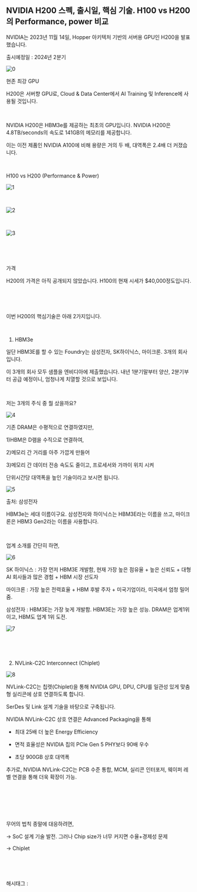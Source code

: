 ## NVIDIA H200 스펙, 출시일, 핵심 기술. H100 vs H200의 Performance, power 비교

NVIDIA는 2023년 11월 14일, Hopper 아키텍처 기반의 서버용 GPU인 H200을 발표했습니다.

출시예정일 : 2024년 2분기

![0](./asset/0.png)

현존 최강 GPU

H200은 서버향 GPU로, Cloud & Data Center에서 AI Training 및 Inference에 사용될 것입니다.

​

NVIDIA H200은 HBM3e를 제공하는 최초의 GPU입니다. NVIDIA H200은 4.8TB/seconds의 속도로 141GB의 메모리를 제공합니다.

이는 이전 제품인 NVIDIA A100에 비해 용량은 거의 두 배, 대역폭은 2.4배 더 커졌습니다.

​

H100 vs H200 (Performance & Power)

![1](./asset/1.png)

​

![2](./asset/2.png)

​

![3](./asset/3.png)

​

​

가격

H200의 가격은 아직 공개되지 않았습니다. H100의 현재 시세가 $40,000정도입니다.

​

​

이번 H200의 핵심기술은 아래 2가지입니다.

​

1. HBM3e

일단 HBM3E를 할 수 있는 Foundry는 삼성전자, SK하이닉스, 마이크론. 3개의 회사입니다.

이 3개의 회사 모두 샘플을 엔비디아에 제출했습니다. 내년 1분기말부터 양산, 2분기부터 공급 예정이니, 엄청나게 치열할 것으로 보입니다.

​

저는 3개의 주식 중 뭘 샀을까요?

![4](./asset/4.png)

기존 DRAM은 수평적으로 연결하였지만,

1)HBM은 D램을 수직으로 연결하여,

2)메모리 간 거리를 아주 가깝게 만들어

3)메모리 간 데이터 전송 속도도 줄이고, 프로세서와 가까이 위치 시켜

단위시간당 대역폭을 높인 기술이라고 보시면 됩니다.

![5](./asset/5.png)

출처: 삼성전자​

HBM3e는 세대 이름이구요. 삼성전자와 하이닉스는 HBM3E라는 이름을 쓰고, 마이크론은 HBM3 Gen2라는 이름을 사용합니다.

​

업계 소개를 간단히 하면,

![6](./asset/6.png)

SK 하이닉스 : 가장 먼저 HBM3E 개발함, 현재 가장 높은 점유율 + 높은 신뢰도 + 대형 AI 회사들과 많은 경험 + HBM 시장 선도자

마이크론 : 가장 높은 전력효율 + HBM 후발 주자 + 미국기업이라, 미국에서 엄청 밀어줌.

삼성전자 : HBM3E는 가장 늦게 개발함. HBM3E는 가장 높은 성능. DRAM은 업계1위이고, HBM도 업계 1위 도전.

![7](./asset/7.png)

​

​

2. NVLink-C2C Interconnect (Chiplet)

![8](./asset/8.png)

NVLink-C2C는 칩렛(Chiplet)을 통해 NVIDIA GPU, DPU, CPU를 일관성 있게 맞춤형 실리콘에 상호 연결하도록 합니다.

SerDes 및 Link 설계 기술을 바탕으로 구축됩니다.

NVIDIA NVLink-C2C 상호 연결은 Advanced Packaging을 통해

- 최대 25배 더 높은 Energy Efficiency

- 면적 효율성은 NVIDIA 칩의 PCIe Gen 5 PHY보다 90배 우수

- 초당 900GB 상호 대역폭

추가로, NVIDIA NVLink-C2C는 PCB 수준 통합, MCM, 실리콘 인터포저, 웨이퍼 레벨 연결을 통해 더욱 확장이 가능.

​

​

​

무어의 법칙 종말에 대응하려면,

-> SoC 설계 기술 발전. 그러나 Chip size가 너무 커지면 수율+경제성 문제

-> Chiplet

​

​

 해시태그 : 